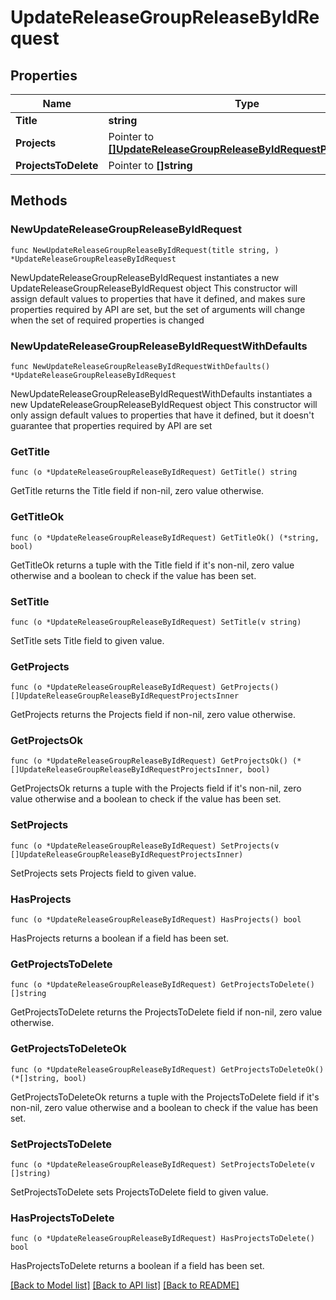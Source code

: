 # UpdateReleaseGroupReleaseByIdRequest

## Properties

Name | Type | Description | Notes
------------ | ------------- | ------------- | -------------
**Title** | **string** |  | 
**Projects** | Pointer to [**[]UpdateReleaseGroupReleaseByIdRequestProjectsInner**](UpdateReleaseGroupReleaseByIdRequestProjectsInner.md) |  | [optional] 
**ProjectsToDelete** | Pointer to **[]string** |  | [optional] 

## Methods

### NewUpdateReleaseGroupReleaseByIdRequest

`func NewUpdateReleaseGroupReleaseByIdRequest(title string, ) *UpdateReleaseGroupReleaseByIdRequest`

NewUpdateReleaseGroupReleaseByIdRequest instantiates a new UpdateReleaseGroupReleaseByIdRequest object
This constructor will assign default values to properties that have it defined,
and makes sure properties required by API are set, but the set of arguments
will change when the set of required properties is changed

### NewUpdateReleaseGroupReleaseByIdRequestWithDefaults

`func NewUpdateReleaseGroupReleaseByIdRequestWithDefaults() *UpdateReleaseGroupReleaseByIdRequest`

NewUpdateReleaseGroupReleaseByIdRequestWithDefaults instantiates a new UpdateReleaseGroupReleaseByIdRequest object
This constructor will only assign default values to properties that have it defined,
but it doesn't guarantee that properties required by API are set

### GetTitle

`func (o *UpdateReleaseGroupReleaseByIdRequest) GetTitle() string`

GetTitle returns the Title field if non-nil, zero value otherwise.

### GetTitleOk

`func (o *UpdateReleaseGroupReleaseByIdRequest) GetTitleOk() (*string, bool)`

GetTitleOk returns a tuple with the Title field if it's non-nil, zero value otherwise
and a boolean to check if the value has been set.

### SetTitle

`func (o *UpdateReleaseGroupReleaseByIdRequest) SetTitle(v string)`

SetTitle sets Title field to given value.


### GetProjects

`func (o *UpdateReleaseGroupReleaseByIdRequest) GetProjects() []UpdateReleaseGroupReleaseByIdRequestProjectsInner`

GetProjects returns the Projects field if non-nil, zero value otherwise.

### GetProjectsOk

`func (o *UpdateReleaseGroupReleaseByIdRequest) GetProjectsOk() (*[]UpdateReleaseGroupReleaseByIdRequestProjectsInner, bool)`

GetProjectsOk returns a tuple with the Projects field if it's non-nil, zero value otherwise
and a boolean to check if the value has been set.

### SetProjects

`func (o *UpdateReleaseGroupReleaseByIdRequest) SetProjects(v []UpdateReleaseGroupReleaseByIdRequestProjectsInner)`

SetProjects sets Projects field to given value.

### HasProjects

`func (o *UpdateReleaseGroupReleaseByIdRequest) HasProjects() bool`

HasProjects returns a boolean if a field has been set.

### GetProjectsToDelete

`func (o *UpdateReleaseGroupReleaseByIdRequest) GetProjectsToDelete() []string`

GetProjectsToDelete returns the ProjectsToDelete field if non-nil, zero value otherwise.

### GetProjectsToDeleteOk

`func (o *UpdateReleaseGroupReleaseByIdRequest) GetProjectsToDeleteOk() (*[]string, bool)`

GetProjectsToDeleteOk returns a tuple with the ProjectsToDelete field if it's non-nil, zero value otherwise
and a boolean to check if the value has been set.

### SetProjectsToDelete

`func (o *UpdateReleaseGroupReleaseByIdRequest) SetProjectsToDelete(v []string)`

SetProjectsToDelete sets ProjectsToDelete field to given value.

### HasProjectsToDelete

`func (o *UpdateReleaseGroupReleaseByIdRequest) HasProjectsToDelete() bool`

HasProjectsToDelete returns a boolean if a field has been set.


[[Back to Model list]](../README.md#documentation-for-models) [[Back to API list]](../README.md#documentation-for-api-endpoints) [[Back to README]](../README.md)


